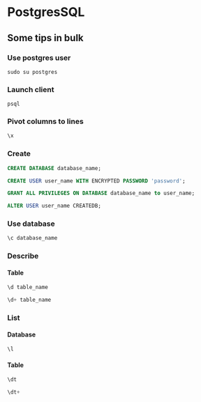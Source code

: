 # PostgresSQL

## Some tips in bulk

### Use postgres user
```shell
sudo su postgres
```

### Launch client
```shell
psql
```

### Pivot columns to lines
```sql
\x
```

### Create
```sql
CREATE DATABASE database_name;
```

```sql
CREATE USER user_name WITH ENCRYPTED PASSWORD 'password';
```

```sql
GRANT ALL PRIVILEGES ON DATABASE database_name to user_name;
```

```sql
ALTER USER user_name CREATEDB;
```

### Use database
```sql
\c database_name
```

### Describe

#### Table
```sql
\d table_name
```

```sql
\d+ table_name
```

### List

#### Database
```sql
\l
```

#### Table
```sql
\dt
```

```sql
\dt+
```
